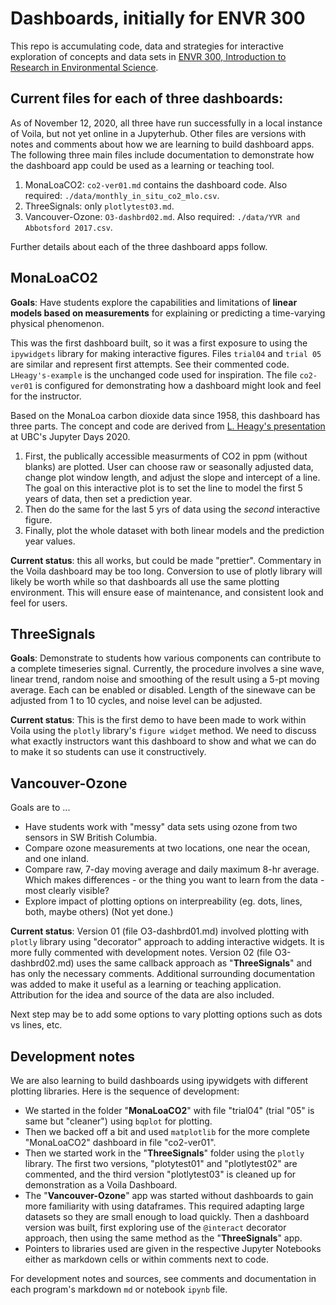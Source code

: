 # Dashboards, initially for ENVR 300

This repo is accumulating code, data and strategies for interactive exploration of concepts and data sets in [ENVR 300, Introduction to Research in Environmental Science](https://www.eoas.ubc.ca/academics/courses/envr300).

## Current files for each of three dashboards:

As of November 12, 2020, all three have run successfully in a local instance of Voila, but not yet online in a Jupyterhub. Other files are versions with notes and comments about how we are learning to build dashboard apps. The following three main files include documentation to demonstrate how the dashboard app could be used as a learning or teaching tool.

1. MonaLoaCO2: `co2-ver01.md` contains the dashboard code. Also required: `./data/monthly_in_situ_co2_mlo.csv`.
2. ThreeSignals: only `plotlytest03.md`. 
3. Vancouver-Ozone: `O3-dashbrd02.md`. Also required: `./data/YVR and Abbotsford 2017.csv`.

Further details about each of the three dashboard apps follow.

## MonaLoaCO2

**Goals**: Have students explore the capabilities and limitations of **linear models based on measurements** for explaining or predicting a time-varying physical phenomenon.

This was the first dashboard built, so it was a first exposure to using the `ipywidgets` library for making interactive figures. Files `trial04` and `trial 05` are similar and represent first attempts. See their commented code. `LHeagy's-example` is the unchanged code used for inspiration. The file `co2-ver01` is configured for demonstrating how a dashboard might look and feel for the instructor.

Based on the MonaLoa carbon dioxide data since 1958, this dashboard has three parts. The concept and code are derived from [L. Heagy's presentation](https://ubc-dsci.github.io/jupyterdays/sessions/heagy/widgets-and-dashboards.html) at UBC's Jupyter Days 2020.

1. First, the publically accessible measurments of CO2 in ppm (without blanks) are plotted. User can choose raw or seasonally adjusted data, change plot window length, and adjust the slope and intercept of a line. The goal on this interactive plot is to set the line to model the first 5 years of data, then set a prediction year.
2. Then do the same for the last 5 yrs of data using the _second_ interactive figure.
3. Finally, plot the whole dataset with both linear models and the prediction year values. 

**Current status**: this all works, but could be made "prettier". Commentary in the Voila dashboard may be too long. Conversion to use of plotly library will likely be worth while so that dashboards all use the same plotting environment. This will ensure ease of maintenance, and consistent look and feel for users.

## ThreeSignals

**Goals**: Demonstrate to students how various components can contribute to a complete timeseries signal. Currently, the procedure involves a sine wave, linear trend, random noise and smoothing of the result using a 5-pt moving average. Each can be enabled or disabled. Length of the sinewave can be adjusted from 1 to 10 cycles, and noise level can be adjusted.

**Current status**: This is the first demo to have been made to work within Voila using the `plotly` library's `figure widget` method. We need to discuss what exactly instructors want this dashboard to show and what we can do to make it so students can use it constructively.  

## Vancouver-Ozone

Goals are to ...

* Have students work with "messy" data sets using ozone from two sensors in SW British Columbia.
* Compare ozone measurements at two locations, one near the ocean, and one inland.
* Compare raw, 7-day moving average and daily maximum 8-hr average. Which makes differences - or the thing you want to learn from the data - most clearly visible? 
* Explore impact of plotting options on interpreability (eg. dots, lines, both, maybe others) (Not yet done.)

**Current status**: Version 01 (file O3-dashbrd01.md) involved plotting with `plotly` library using "decorator" approach to adding interactive widgets. It is more fully commented with development notes. Version 02 (file O3-dashbrd02.md) uses the same callback approach as "**ThreeSignals**" and has only the necessary comments. Additional surrounding documentation was added to make it useful as a learning or teaching application. Attribution for the idea and source of the data are also included. 

Next step may be to add some options to vary plotting options such as dots vs lines, etc. 

## Development notes
We are also learning to build dashboards using ipywidgets with different plotting libraries. Here is the sequence of development:

* We started in the folder "**MonaLoaCO2**" with file "trial04" (trial "05" is same but "cleaner") using `bqplot` for plotting.
* Then we backed off a bit and used `matplotlib` for the more complete "MonaLoaCO2" dashboard in file "co2-ver01".
* Then we started work in the "**ThreeSignals**" folder using the `plotly` library. The first two versions, "plotytest01" and "plotlytest02" are commented, and the third version "plotlytest03" is cleaned up for demonstration as a Voila Dashboard.
* The "**Vancouver-Ozone**" app was started without dashboards to gain more familiarity with using dataframes. This required adapting large datasets so they are small enough to load quickly. Then a dashboard version was built, first exploring use of the `@interact` decorator approach, then using the same method as the "**ThreeSignals**" app.
* Pointers to libraries used are given in the respective Jupyter Notebooks either as markdown cells or within comments next to code.

For development notes and sources, see comments and documentation in each program's markdown `md` or notebook `ipynb` file.